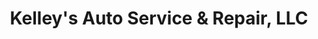 ---
title: "Kelley's Auto Service & Repair, LLC"
url: /huntingburg/kelleys-auto-service-und-repair-llc/
shop: Autowerkstatt
---